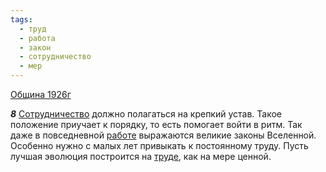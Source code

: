 ```yaml
---
tags:
  - труд
  - работа
  - закон
  - сотрудничество
  - мер
---
```


[Община 1926г](/agni/1926)

___8___
[Сотрудничество](/tag/#сотрудничество) должно полагаться на крепкий устав. Такое положение приучает к порядку, то есть помогает войти в ритм. Так даже в повседневной [работе](/tag/#работа) выражаются великие законы Вселенной. Особенно нужно с малых лет привыкать к постоянному труду. Пусть лучшая эволюция построится на [труде](/tag/#труд), как на мере ценной.   

